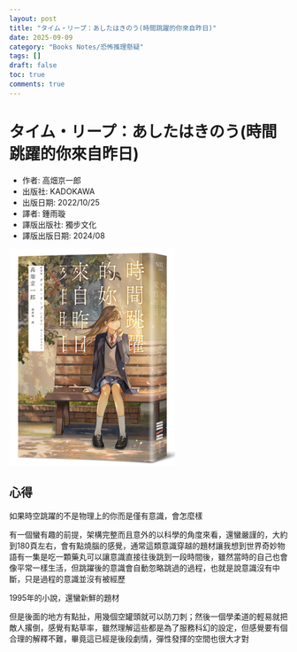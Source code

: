 ```yaml
---
layout: post
title: "タイム・リープ：あしたはきのう(時間跳躍的你來自昨日)"
date: 2025-09-09
category: "Books Notes/恐怖推理懸疑"
tags: []
draft: false
toc: true
comments: true
---
```


# タイム・リープ：あしたはきのう(時間跳躍的你來自昨日)
* 作者: 高畑京一郎 
* 出版社: KADOKAWA
* 出版日期: 2022/10/25
* 譯者: 鍾雨璇
* 譯版出版社: 獨步文化 
* 譯版出版日期: 2024/08

<img src="/assets/posts/時間跳躍的妳來自昨日.jpg" alt="" width="300">
<!-- more -->

## 心得
如果時空跳躍的不是物理上的你而是僅有意識，會怎麼樣

有一個蠻有趣的前提，架構完整而且意外的以科學的角度來看，還蠻嚴謹的，大約到180頁左右，會有點燒腦的感覺，通常這類意識穿越的題材讓我想到世界奇妙物語有一集是吃一顆藥丸可以讓意識直接往後跳到一段時間後，雖然當時的自己也會像平常一樣生活，但跳躍後的意識會自動忽略跳過的過程，也就是說意識沒有中斷，只是過程的意識並沒有被經歷

1995年的小說，還蠻新鮮的題材

但是後面的地方有點扯，用幾個空罐頭就可以防刀刺；然後一個學柔道的輕易就把敵人撂倒，感覺有點草率，雖然理解這些都是為了服務科幻的設定，但感覺要有個合理的解釋不難，畢竟這已經是後段劇情，彈性發揮的空間也很大才對